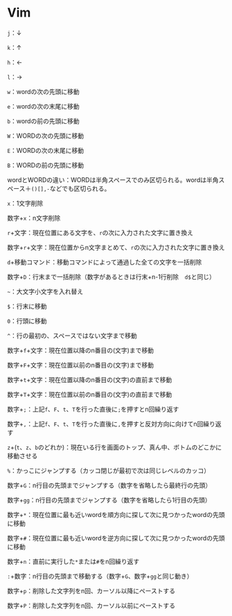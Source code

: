 # Vim

`j`：↓

`k`：↑

`h`：←

`l`：→

`w`：wordの次の先頭に移動

`e`：wordの次の末尾に移動

`b`：wordの前の先頭に移動

`W`：WORDの次の先頭に移動

`E`：WORDの次の末尾に移動

`B`：WORDの前の先頭に移動

wordとWORDの違い：WORDは半角スペースでのみ区切られる。wordは半角スペース＋`()[],-`などでも区切られる。

`x`：1文字削除

数字+`x`：n文字削除

`r`+文字：現在位置にある文字を、`r`の次に入力された文字に置き換え

数字+`r`+文字：現在位置からn文字まとめて、`r`の次に入力された文字に置き換え

`d`+移動コマンド：移動コマンドによって通過した全ての文字を一括削除

数字+`D`：行末まで一括削除（数字があるときは行末+n-1行削除　`d$`と同じ）

`~`：大文字小文字を入れ替え

`$`：行末に移動

`0`：行頭に移動

`^`：行の最初の、スペースではない文字まで移動

数字+`f`+文字：現在位置以降のn番目の(文字)まで移動

数字+`F`+文字：現在位置以前のn番目の(文字)まで移動

数字+`t`+文字：現在位置以降のn番目の(文字)の直前まで移動

数字+`T`+文字：現在位置以前のn番目の(文字)の直前まで移動

数字+`;`：上記`f`、`F`、`t`、`T`を行った直後に`;`を押すとn回繰り返す

数字+`,`：上記`f`、`F`、`t`、`T`を行った直後に`,`を押すと反対方向に向けてn回繰り返す

`z`+(`t`、`z`、`b`のどれか)：現在いる行を画面のトップ、真ん中、ボトムのどこかに移動させる

`%`：かっこにジャンプする（カッコ閉じが最初で次は同じレベルのカッコ）

数字+`G`：n行目の先頭までジャンプする（数字を省略したら最終行の先頭）

数字+`gg`：n行目の先頭までジャンプする（数字を省略したら1行目の先頭）

数字+`*`：現在位置に最も近いwordを順方向に探して次に見つかったwordの先頭に移動

数字+`#`：現在位置に最も近いwordを逆方向に探して次に見つかったwordの先頭に移動

数字+`n`：直前に実行した`*`または`#`をn回繰り返す

`:`+数字：n行目の先頭まで移動する（数字+`G`、数字+`gg`と同じ動き）

数字+`p`：削除した文字列をn回、カーソル以降にペーストする

数字+`P`：削除した文字列をn回、カーソル以前にペーストする









